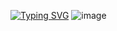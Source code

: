 [![Typing SVG](https://readme-typing-svg.demolab.com?font=Fira+&weight=500&pause=1001&color=5D1683&vCenter=true&repeat=false&width=435&lines=Console+println+%22Hello+world%22)](https://git.io/typing-svg)
![image](https://github.com/user-attachments/assets/dab3598d-d212-426f-96f4-0462d7a87b6a)

<!--
**lanmorive/lanmorive** is a ✨ _special_ ✨ repository because its `README.md` (this file) appears on your GitHub profile.

Here are some ideas to get you started:

- 🔭 I’m currently working on ...
- 🌱 I’m currently learning ...
- 👯 I’m looking to collaborate on ...
- 🤔 I’m looking for help with ...
- 💬 Ask me about ...
- 📫 How to reach me: ...
- 😄 Pronouns: ...
- ⚡ Fun fact: ...
-->
